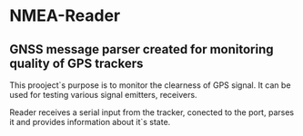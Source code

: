 # NMEA-Reader
## GNSS message parser created for monitoring quality of GPS trackers

This prooject`s purpose is to monitor the clearness of GPS signal. 
It can be used for testing various signal emitters, receivers.

Reader receives a serial input from the tracker, conected to the port, parses it and provides information about it`s state.
